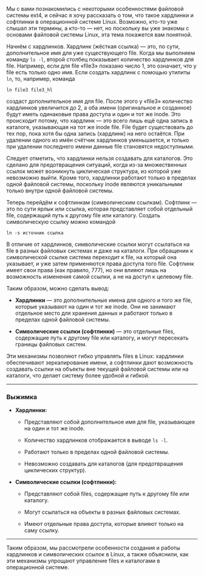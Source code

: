 Мы с вами познакомились с некоторыми особенностями файловой системы ext4, и сейчас я хочу рассказать о том, что такое хардлинки и софтлинки в операционной системе Linux. Возможно, кто-то уже слышал эти термины, а кто-то — нет, но поскольку вы уже знакомы с основами файловой системы Linux, эта тема покажется вам понятной.

Начнём с хардлинков. Хардлинк (жёсткая ссылка) — это, по сути, дополнительное имя для уже существующего file. Когда мы выполняем команду `ls -l`, второй столбец показывает количество хардлинков для file. Например, если для file «file3» показано число 1, это означает, что у file есть только одно имя. Если создать хардлинк с помощью утилиты `ln`, то, например, команда

```
ln file3 file3_hl
```

создаст дополнительное имя для file. После этого у «file3» количество хардлинков увеличится до 2, а оба имени (оригинальное и созданное) будут иметь одинаковые права доступа и один и тот же inode. Это происходит потому, что хардлинк — это всего лишь ещё одна запись в каталоге, указывающая на тот же inode file. File будет существовать до тех пор, пока хотя бы одна запись (хардлинк) на него остаётся. При удалении одного из имён счётчик хардлинков уменьшается, и только при удалении последнего имени данные file становятся недоступными.

Следует отметить, что хардлинки нельзя создавать для каталогов. Это сделано для предотвращения ситуаций, когда из-за множественных ссылок может возникнуть циклическая структура, из которой уже невозможно выйти. Кроме того, хардлинки работают только в пределах одной файловой системы, поскольку inode являются уникальными только внутри одной файловой системы.

Теперь перейдём к софтлинкам (символическим ссылкам). Софтлинк — это по сути ярлык или ссылка, которая представляет собой отдельный file, содержащий путь к другому file или каталогу. Создать символическую ссылку можно командой

```
ln -s источник ссылка
```

В отличие от хардлинков, символические ссылки могут ссылаться на file в разных файловых системах и даже на каталоги. При обращении к символической ссылке система переходит к file, на который она указывает, и уже затем применяются права доступа того file. Софтлинк имеет свои права (как правило, 777), но они влияют лишь на возможность изменения самой ссылки, а не на доступ к целевому file.

Таким образом, можно сделать вывод:

- **Хардлинки** — это дополнительные имена для одного и того же file, которые указывают на один и тот же inode. Они не занимают отдельное место для хранения данных и работают только в пределах одной файловой системы.
    
- **Символические ссылки (софтлинки)** — это отдельные files, содержащие путь к другому file или каталогу, и могут пересекать границы файловых систем.
    

Эти механизмы позволяют гибко управлять files в Linux: хардлинки обеспечивают зеркалирование имени, а софтлинки дают возможность создавать ссылки на объекты вне текущей файловой системы или на каталоги, что делает систему более удобной и гибкой.

---

### Выжимка

- **Хардлинки:**
    
    - Представляют собой дополнительное имя для file, указывающее на один и тот же inode.
        
    - Количество хардлинков отображается в выводе `ls -l`.
        
    - Работают только в пределах одной файловой системы.
        
    - Невозможно создавать для каталогов (для предотвращения циклических структур).
        
- **Символические ссылки (софтлинки):**
    
    - Представляют собой files, содержащие путь к другому file или каталогу.
        
    - Могут ссылаться на объекты в разных файловых системах.
        
    - Имеют отдельные права доступа, которые влияют только на саму ссылку.
        

---

Таким образом, мы рассмотрели особенности создания и работы хардлинков и символических ссылок в Linux, а также объяснили, как эти механизмы упрощают управление files и каталогами в операционной системе.